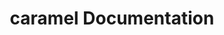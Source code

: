 ---
title: caramel Documentation

language_tabs:

toc_footers:
    - <a href='https://github.com/hvlmnns/Caramel'>download caramel</a>
    - <a href='https://github.com/hvlmnns/Caramel/fork'>fork caramel</a>

includes:
    - intro

    - setup

    - syntax

    - config
    - config_extension
    - config_use_cache
    - config_cache_dir
    - config_comment_symbol
    - config_show_comments
    - config_block_comments
    - config_variable_symbol
    - config_left_delimiter
    - config_right_delimiter
    - config_file_header
    - config_self_closing
    - config_inline_elements

    - plugins
    - plugins_core_import
    - plugins_core_extend
    - plugins_custom

    - core

    - core_models_storage
    - core_models_storage_set
    - core_models_storage_get
    - core_models_storage_merge
    - core_models_storage_has
    - core_models_storage_delete
    - core_models_storage_find
    
    - core_models_dom
    - core_models_node
    - core_models_vars
    - core_models_plugin

    - core_services_service
    - core_services_service_set_caramel
    - core_services_service_set_vars
    - core_services_service_set_config
    - core_services_service_set_directories
    - core_services_service_set_helpers
    - core_services_service_set_cache
    - core_services_service_set_plugins
    - core_services_service_set_lexer
    - core_services_service_set_parser
    - core_services_service_set_template

    - exceptions

search: true
---